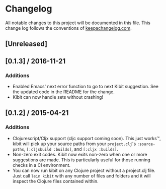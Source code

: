 # Changelog

All notable changes to this project will be documented in this file. This change log follows the conventions of [keepachangelog.com](http://keepachangelog.com).

## [Unreleased]

## [0.1.3] / 2016-11-21
### Additions
* Enabled Emacs' next error function to go to next Kibit suggestion. See the updated code in the README for the change.
* Kibit can now handle sets without crashing!


## [0.1.2] / 2015-04-21
### Additions
* Clojurescript/Cljx support (cljc support coming soon). This just works™, kibit will pick up your source paths from your `project.clj`'s `:source-paths`, `[:cljsbuild :builds]`, and `[:cljx :builds]`.
* Non-zero exit codes. Kibit now exits non-zero when one or more suggestions are made. This is particularly useful for those running checks in a CI environment.
* You can now run kibit on any Clojure project without a project.clj file. Just call `lein kibit` with any number of files and folders and it will inspect the Clojure files contained within.
